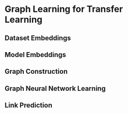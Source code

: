 # Graph Learning for Transfer Learning

## Dataset Embeddings

## Model Embeddings

## Graph Construction

## Graph Neural Network Learning

## Link Prediction


